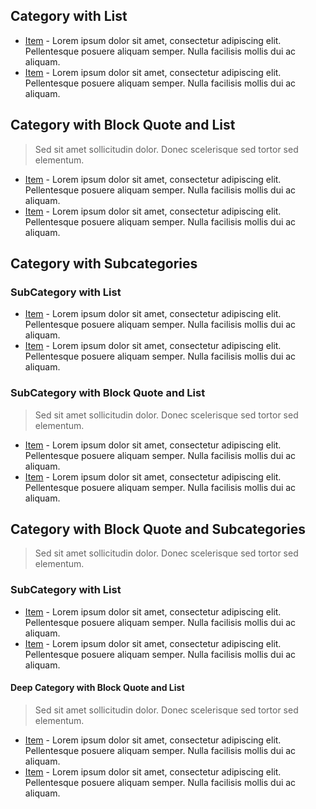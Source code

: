 ## Category with List

- [Item](https://example.com) - Lorem ipsum dolor sit amet, consectetur adipiscing elit. Pellentesque posuere aliquam semper. Nulla facilisis mollis dui ac aliquam.
- [Item](https://example.com) - Lorem ipsum dolor sit amet, consectetur adipiscing elit. Pellentesque posuere aliquam semper. Nulla facilisis mollis dui ac aliquam.

## Category with Block Quote and List

> Sed sit amet sollicitudin dolor. Donec scelerisque sed tortor sed elementum.

- [Item](https://example.com) - Lorem ipsum dolor sit amet, consectetur adipiscing elit. Pellentesque posuere aliquam semper. Nulla facilisis mollis dui ac aliquam.
- [Item](https://example.com) - Lorem ipsum dolor sit amet, consectetur adipiscing elit. Pellentesque posuere aliquam semper. Nulla facilisis mollis dui ac aliquam.

## Category with Subcategories

### SubCategory with List

- [Item](https://example.com) - Lorem ipsum dolor sit amet, consectetur adipiscing elit. Pellentesque posuere aliquam semper. Nulla facilisis mollis dui ac aliquam.
- [Item](https://example.com) - Lorem ipsum dolor sit amet, consectetur adipiscing elit. Pellentesque posuere aliquam semper. Nulla facilisis mollis dui ac aliquam.

### SubCategory with Block Quote and List

> Sed sit amet sollicitudin dolor. Donec scelerisque sed tortor sed elementum.

- [Item](https://example.com) - Lorem ipsum dolor sit amet, consectetur adipiscing elit. Pellentesque posuere aliquam semper. Nulla facilisis mollis dui ac aliquam.
- [Item](https://example.com) - Lorem ipsum dolor sit amet, consectetur adipiscing elit. Pellentesque posuere aliquam semper. Nulla facilisis mollis dui ac aliquam.

## Category with Block Quote and Subcategories

> Sed sit amet sollicitudin dolor. Donec scelerisque sed tortor sed elementum.

### SubCategory with List

- [Item](https://example.com) - Lorem ipsum dolor sit amet, consectetur adipiscing elit. Pellentesque posuere aliquam semper. Nulla facilisis mollis dui ac aliquam.
- [Item](https://example.com) - Lorem ipsum dolor sit amet, consectetur adipiscing elit. Pellentesque posuere aliquam semper. Nulla facilisis mollis dui ac aliquam.

#### Deep Category with Block Quote and List

> Sed sit amet sollicitudin dolor. Donec scelerisque sed tortor sed elementum.

- [Item](https://example.com) - Lorem ipsum dolor sit amet, consectetur adipiscing elit. Pellentesque posuere aliquam semper. Nulla facilisis mollis dui ac aliquam.
- [Item](https://example.com) - Lorem ipsum dolor sit amet, consectetur adipiscing elit. Pellentesque posuere aliquam semper. Nulla facilisis mollis dui ac aliquam.
